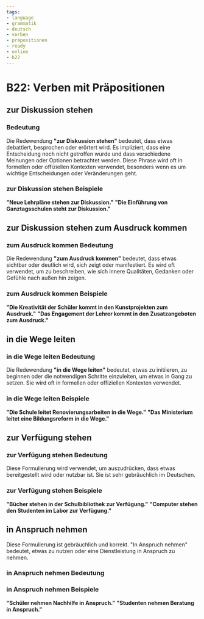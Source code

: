 ```yaml
---
tags:
- language
- grammatik
- deutsch
- verben
- präpositionen
- ready
- online
- b22
---
```


# B22: Verben mit Präpositionen

## zur Diskussion stehen

### Bedeutung

Die Redewendung __"zur Diskussion stehen"__ bedeutet, dass etwas debattiert, besprochen oder erörtert wird. Es impliziert, dass eine Entscheidung noch nicht getroffen wurde und dass verschiedene Meinungen oder Optionen betrachtet werden. Diese Phrase wird oft in formellen oder offiziellen Kontexten verwendet, besonders wenn es um wichtige Entscheidungen oder Veränderungen geht.

### zur Diskussion stehen Beispiele

__"Neue Lehrpläne __stehen zur Diskussion__."__
__"Die Einführung von Ganztagsschulen __steht zur Diskussion__."__

## zur Diskussion stehen zum Ausdruck kommen

### zum Ausdruck kommen Bedeutung

Die Redewendung __"zum Ausdruck kommen"__ bedeutet, dass etwas sichtbar oder deutlich wird, sich zeigt oder manifestiert. Es wird oft verwendet, um zu beschreiben, wie sich innere Qualitäten, Gedanken oder Gefühle nach außen hin zeigen.

### zum Ausdruck kommen Beispiele

__"Die Kreativität der Schüler __kommt__ in den Kunstprojekten __zum Ausdruck__."__
__"Das Engagement der Lehrer __kommt__ in den Zusatzangeboten __zum Ausdruck__."__

## in die Wege leiten

### in die Wege leiten Bedeutung

Die Redewendung __"in die Wege leiten"__ bedeutet, etwas zu initiieren, zu beginnen oder die notwendigen Schritte einzuleiten, um etwas in Gang zu setzen. Sie wird oft in formellen oder offiziellen Kontexten verwendet.

### in die Wege leiten Beispiele

__"Die Schule __leitet__ Renovierungsarbeiten __in die Wege__."__
__"Das Ministerium __leitet__ eine Bildungsreform __in die Wege__."__

## zur Verfügung stehen

### zur Verfügung stehen Bedeutung

Diese Formulierung wird verwendet, um auszudrücken, dass etwas bereitgestellt wird oder nutzbar ist. Sie ist sehr gebräuchlich im Deutschen.

### zur Verfügung stehen Beispiele

__"Bücher __stehen__ in der Schulbibliothek __zur Verfügung__."__
__"Computer __stehen__ den Studenten im Labor __zur Verfügung__."__

## in Anspruch nehmen

Diese Formulierung ist gebräuchlich und korrekt. "In Anspruch nehmen" bedeutet, etwas zu nutzen oder eine Dienstleistung in Anspruch zu nehmen.

### in Anspruch nehmen Bedeutung

### in Anspruch nehmen Beispiele

__"Schüler __nehmen__ Nachhilfe __in Anspruch__."__
__"Studenten __nehmen__ Beratung __in Anspruch__."__
